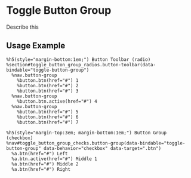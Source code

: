 
# Toggle Button Group
Describe this

## Usage Example

<!--~ markup/toggle_button_group.html.haml -->
```haml
%h5(style="margin-bottom:1em;") Button Toolbar (radio)
%section#toggle_button_group_radios.button-toolbar(data-bindable="toggle-button-group")
  %nav.button-group
    %button.btn(href="#") 1
    %button.btn(href="#") 2
    %button.btn(href="#") 3
  %nav.button-group
    %button.btn.active(href="#") 4
  %nav.button-group
    %button.btn(href="#") 5
    %button.btn(href="#") 6
    %button.btn(href="#") 7

%h5(style="margin-top:3em; margin-bottom:1em;") Button Group (checkbox)
%nav#toggle_button_group_checks.button-group(data-bindable="toggle-button-group" data-behavior="checkbox" data-target=".btn")
  %a.btn(href="#") Left
  %a.btn.active(href="#") Middle 1
  %a.btn(href="#") Middle 2
  %a.btn(href="#") Right
```
<!-- end -->

